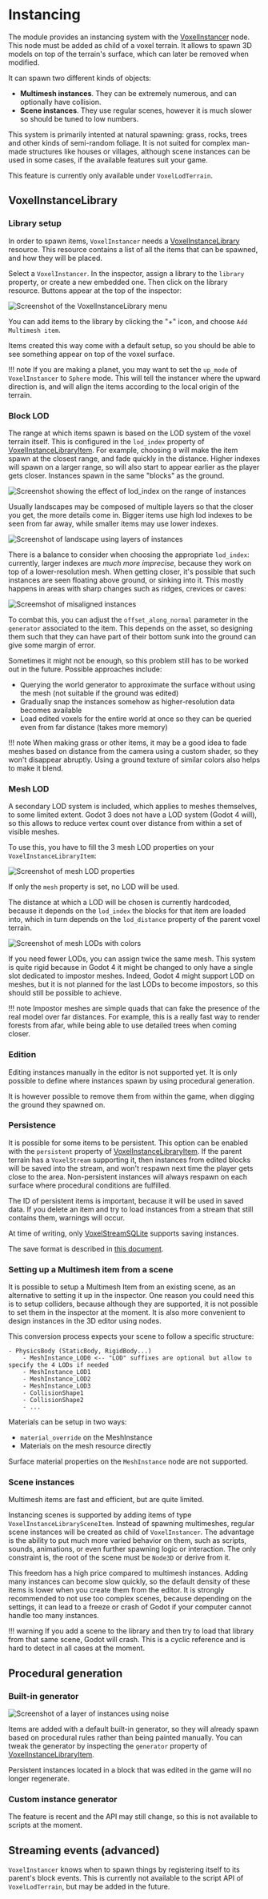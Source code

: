 Instancing
=============

The module provides an instancing system with the [VoxelInstancer](api/VoxelInstancer.md) node. This node must be added as child of a voxel terrain. It allows to spawn 3D models on top of the terrain's surface, which can later be removed when modified.

It can spawn two different kinds of objects:

- **Multimesh instances**. They can be extremely numerous, and can optionally have collision.
- **Scene instances**. They use regular scenes, however it is much slower so should be tuned to low numbers.

This system is primarily intented at natural spawning: grass, rocks, trees and other kinds of semi-random foliage. It is not suited for complex man-made structures like houses or villages, although scene instances can be used in some cases, if the available features suit your game.

This feature is currently only available under `VoxelLodTerrain`.


VoxelInstanceLibrary
---------------------

### Library setup

In order to spawn items, `VoxelInstancer` needs a [VoxelInstanceLibrary](api/VoxelInstanceLibrary.md) resource. This resource contains a list of all the items that can be spawned, and how they will be placed.

Select a `VoxelInstancer`. In the inspector, assign a library to the `library` property, or create a new embedded one. Then click on the library resource. Buttons appear at the top of the inspector:

![Screenshot of the VoxelInstanceLibrary menu](images/instance_library_menu.webp)

You can add items to the library by clicking the "+" icon, and choose `Add Multimesh item`.

Items created this way come with a default setup, so you should be able to see something appear on top of the voxel surface.

!!! note
    If you are making a planet, you may want to set the `up_mode` of `VoxelInstancer` to `Sphere` mode. This will tell the instancer where the upward direction is, and will align the items according to the local origin of the terrain.


### Block LOD

The range at which items spawn is based on the LOD system of the voxel terrain itself. This is configured in the `lod_index` property of [VoxelInstanceLibraryItem](api/VoxelInstanceLibraryItem.md). For example, choosing `0` will make the item spawn at the closest range, and fade quickly in the distance. Higher indexes will spawn on a larger range, so will also start to appear earlier as the player gets closer. Instances spawn in the same "blocks" as the ground.

![Screenshot showing the effect of lod_index on the range of instances](images/instances_lod_index.webp)

Usually landscapes may be composed of multiple layers so that the closer you get, the more details come in. Bigger items use high lod indexes to be seen from far away, while smaller items may use lower indexes.

![Screenshot of landscape using layers of instances](images/landscape_with_instances.webp)

There is a balance to consider when choosing the appropriate `lod_index`: currently, larger indexes are *much more imprecise*, because they work on top of a lower-resolution mesh. When getting closer, it's possible that such instances are seen floating above ground, or sinking into it. This mostly happens in areas with sharp changes such as ridges, crevices or caves:

![Screemshot of misaligned instances](images/misaligned_instances.webp)

To combat this, you can adjust the `offset_along_normal` parameter in the `generator` associated to the item. This depends on the asset, so designing them such that they can have part of their bottom sunk into the ground can give some margin of error.

Sometimes it might not be enough, so this problem still has to be worked out in the future. Possible approaches include:

- Querying the world generator to approximate the surface without using the mesh (not suitable if the ground was edited)
- Gradually snap the instances somehow as higher-resolution data becomes available
- Load edited voxels for the entire world at once so they can be queried even from far distance (takes more memory)

!!! note
    When making grass or other items, it may be a good idea to fade meshes based on distance from the camera using a custom shader, so they won't disappear abruptly. Using a ground texture of similar colors also helps to make it blend.


### Mesh LOD

A secondary LOD system is included, which applies to meshes themselves, to some limited extent. Godot 3 does not have a LOD system (Godot 4 will), so this allows to reduce vertex count over distance from within a set of visible meshes.

To use this, you have to fill the 3 mesh LOD properties on your `VoxelInstanceLibraryItem`:

![Screenshot of mesh LOD properties](images/mesh_lod_properties.webp)

If only the `mesh` property is set, no LOD will be used.

The distance at which a LOD will be chosen is currently hardcoded, because it depends on the `lod_index` the blocks for that item are loaded into, which in turn depends on the `lod_distance` property of the parent voxel terrain.

![Screenshot of mesh LODs with colors](images/mesh_lods.webp)

If you need fewer LODs, you can assign twice the same mesh. This system is quite rigid because in Godot 4 it might be changed to only have a single slot dedicated to impostor meshes. Indeed, Godot 4 might support LOD on meshes, but it is not planned for the last LODs to become impostors, so this should still be possible to achieve.

!!! note
    Impostor meshes are simple quads that can fake the presence of the real model over far distances. For example, this is a really fast way to render forests from afar, while being able to use detailed trees when coming closer.


### Edition

Editing instances manually in the editor is not supported yet. It is only possible to define where instances spawn by using procedural generation.

It is however possible to remove them from within the game, when digging the ground they spawned on.


### Persistence

It is possible for some items to be persistent. This option can be enabled with the `persistent` property of [VoxelInstanceLibraryItem](api/VoxelInstanceLibraryItem.md). If the parent terrain has a `VoxelStream` supporting it, then instances from edited blocks will be saved into the stream, and won't respawn next time the player gets close to the area. Non-persistent instances will always respawn on each surface where procedural conditions are fulfilled.

The ID of persistent items is important, because it will be used in saved data. If you delete an item and try to load instances from a stream that still contains them, warnings will occur.

At time of writing, only [VoxelStreamSQLite](api/VoxelStreamSQLite.md) supports saving instances.

The save format is described in [this document](specs/instances_format.md).


### Setting up a Multimesh item from a scene

It is possible to setup a Multimesh Item from an existing scene, as an alternative to setting it up in the inspector. One reason you could need this is to setup colliders, because although they are supported, it is not possible to set them in the inspector at the moment. It is also more convenient to design instances in the 3D editor using nodes.

This conversion process expects your scene to follow a specific structure:

```
- PhysicsBody (StaticBody, RigidBody...)
	- MeshInstance_LOD0 <-- "LOD" suffixes are optional but allow to specify the 4 LODs if needed
	- MeshInstance_LOD1
	- MeshInstance_LOD2
	- MeshInstance_LOD3
	- CollisionShape1
	- CollisionShape2
	- ...
```

Materials can be setup in two ways:

- `material_override` on the MeshInstance
- Materials on the mesh resource directly

Surface material properties on the `MeshInstance` node are not supported.

### Scene instances

Multimesh items are fast and efficient, but are quite limited.

Instancing scenes is supported by adding items of type `VoxelInstanceLibrarySceneItem`. Instead of spawning multimeshes, regular scene instances will be created as child of `VoxelInstancer`. The advantage is the ability to put much more varied behavior on them, such as scripts, sounds, animations, or even further spawning logic or interaction. The only constraint is, the root of the scene must be `Node3D` or derive from it.

This freedom has a high price compared to multimesh instances. Adding many instances can become slow quickly, so the default density of these items is lower when you create them from the editor. It is strongly recommended to not use too complex scenes, because depending on the settings, it can lead to a freeze or crash of Godot if your computer cannot handle too many instances.

!!! warning
    If you add a scene to the library and then try to load that library from that same scene, Godot will crash. This is a cyclic reference and is hard to detect in all cases at the moment.


Procedural generation
-----------------------

### Built-in generator

![Screenshot of a layer of instances using noise](images/instances_procgen.webp)

Items are added with a default built-in generator, so they will already spawn based on procedural rules rather than being painted manually. You can tweak the generator by inspecting the `generator` property of [VoxelInstanceLibraryItem](api/VoxelInstanceLibraryItem.md).

Persistent instances located in a block that was edited in the game will no longer regenerate.

### Custom instance generator

The feature is recent and the API may still change, so this is not available to scripts at the moment.


Streaming events (advanced)
----------------------------

`VoxelInstancer` knows when to spawn things by registering itself to its parent's block events. This is currently not available to the script API of `VoxelLodTerrain`, but may be added in the future.
